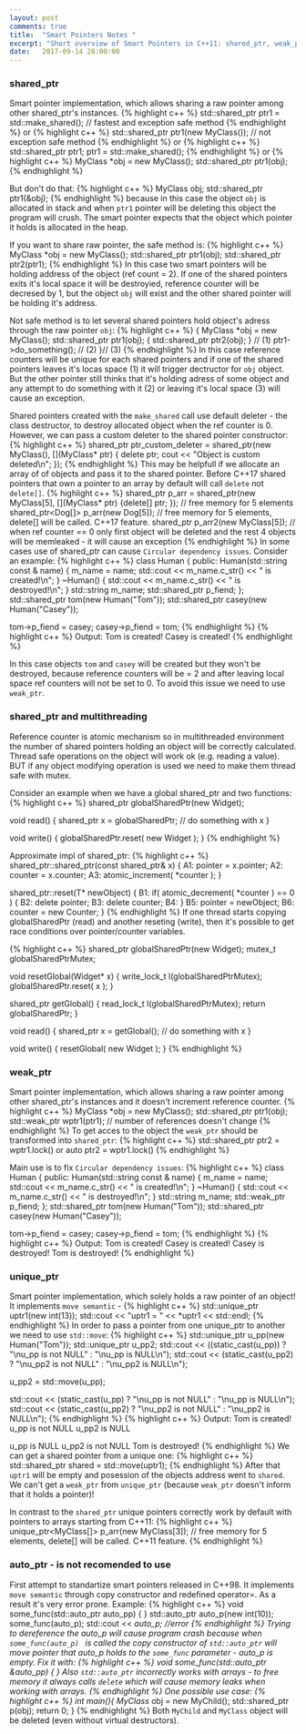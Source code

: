 ```yaml
---
layout: post
comments: true
title:  "Smart Pointers Notes "
excerpt: "Short overview of Smart Pointers in C++11: shared_ptr, weak_ptr and unique_ptr."
date:   2017-09-14 20:00:00
---
```


### shared_ptr
Smart pointer implementation, which allows sharing a raw pointer among other shared_ptr's instances.
{% highlight c++ %}
std::shared_ptr<MyClass> ptr1 = std::make_shared<MyClass>(); // fastest and exception safe method
{% endhighlight %}
or
{% highlight c++ %}
std::shared_ptr<MyClass> ptr1(new MyClass()); // not exception safe method
{% endhighlight %}
or
{% highlight c++ %}
std::shared_ptr<MyClass> ptr1;
ptr1 = std::make_shared<MyClass>();
{% endhighlight %}
or 
{% highlight c++ %}
MyClass *obj = new MyClass();
std::shared_ptr<MyClass> ptr1(obj);
{% endhighlight %}

But don't do that:
{% highlight c++ %}
MyClass obj;
std::shared_ptr<MyClass> ptr1(&obj);
{% endhighlight %}
because in this case the object `obj` is allocated in stack and when `ptr1` pointer will be deleting this object the program will crush.
The smart pointer expects that the object which pointer it holds is allocated in the heap.

If you want to share raw pointer, the safe method is:
{% highlight c++ %}
MyClass *obj = new MyClass();
std::shared_ptr<MyClass> ptr1(obj);
std::shared_ptr<MyClass> ptr2(ptr1);
{% endhighlight %}
In this case two smart pointers will be holding address of the object (ref count = 2). If one of the shared pointers exits it's local
space it will be destroyied, reference counter will be decresed by 1, but the object `obj` will exist and the other shared pointer will
be holding it's address.

Not safe method is to let several shared pointers hold object's adress through the raw pointer `obj`: 
{% highlight c++ %}
{
    MyClass *obj = new MyClass();
    std::shared_ptr<MyClass> ptr1(obj);
    {
        std::shared_ptr<MyClass> ptr2(obj);
    } // (1)
    ptr1->do_something(); // (2)
}// (3)
{% endhighlight %}
In this case reference counters will be unique for each shared pointers and if one of the shared pointers leaves it's locas space (1)
it will trigger dectructor for `obj` object. But the other pointer still thinks that it's holding adress of some object and any attempt
to do something with it (2) or leaving it's local space (3) will cause an exception.  

Shared pointers created with the `make_shared` call use default deleter - the class destructor, to destroy allocated object when the ref counter is 0. However, we can pass a custom deleter to the shared pointer constructor:
{% highlight c++ %}
shared_ptr<MyClass> ptr_custom_deleter = shared_ptr<MyClass>(new MyClass(), [](MyClass* ptr) { delete ptr; cout << "Object is custom deleted\n"; });
{% endhighlight %}
This may be helpfull if we allocate an array of of objects and pass it to the shared pointer. Before C++17 shared pointers that own a pointer to an array by default will call `delete` not `delete[]`.
{% highlight c++ %}
shared_ptr<MyClass> p_arr = shared_ptr<MyClass>(new MyClass[5], [](MyClass* ptr) {delete[] ptr; }); // free memory for 5 elements
shared_ptr<Dog[]> p_arr(new Dog[5]); // free memory for 5 elements, delete[] will be called. C++17 feature.
shared_ptr<MyClass> p_arr2(new MyClass[5]); // when ref counter == 0 only first object will be deleted and the rest 4 objects will be memleaked - it will cause an exception
{% endhighlight %}
In some cases use of shared_ptr can cause `Circular dependency issues`. Consider an example:
{% highlight c++ %}
class Human
{
public:
	Human(std::string const & name) {
		m_name = name;
		std::cout << m_name.c_str() << " is created!\n";
	}
	~Human()
	{
		std::cout << m_name.c_str() << " is destroyed!\n";
	}
	std::string m_name;
	std::shared_ptr<Human> p_fiend;
};
std::shared_ptr<Human> tom(new Human("Tom"));
std::shared_ptr<Human> casey(new Human("Casey"));

tom->p_fiend = casey;
casey->p_fiend = tom;
{% endhighlight %}
{% highlight c++ %}
Output:
Tom is created!
Casey is created!
{% endhighlight %}

In this case objects `tom` and `casey` will be created but they won't be destroyed, because reference counters will be = 2 and after leaving local space ref counters will not be set to 0. To avoid this issue we need to use `weak_ptr`.

### shared_ptr and multithreading
Reference counter is atomic mechanism so in multithreaded environment the number of shared pointers holding an object will be correctly calculated. Thread safe operations on the object will work ok (e.g. reading a value). BUT if any object modifying operation is used we need to make them thread safe with mutex.

Consider an example when we have a global shared_ptr and two functions:
{% highlight c++ %}
shared_ptr<Widget> globalSharedPtr(new Widget);

void read() {
    shared_ptr<Widget> x = globalSharedPtr;
    // do something with x
}

void write() {
     globalSharedPtr.reset( new Widget );
}
{% endhighlight %}

Approximate impl of shared_ptr:
{% highlight c++ %}
shared_ptr::shared_ptr(const shared_ptr<T>& x) {
A1:    pointer = x.pointer;
A2:    counter = x.counter;
A3:    atomic_increment( *counter );
}

shared_ptr<T>::reset(T* newObject) {
B1:    if( atomic_decrement( *counter ) == 0 ) {
B2:        delete pointer;
B3:        delete counter;
B4:    }
B5:    pointer = newObject;
B6:    counter = new Counter;
}
{% endhighlight %}
If one thread starts copying globalSharedPtr (read) and another reseting (write), then it's possible to get race conditions over pointer/counter variables.

{% highlight c++ %}
shared_ptr<Widget> globalSharedPtr(new Widget);
mutex_t globalSharedPtrMutex;

void resetGlobal(Widget* x) {
    write_lock_t l(globalSharedPtrMutex);
    globalSharedPtr.reset( x );
}

shared_ptr<Widget> getGlobal() {
    read_lock_t l(globalSharedPtrMutex);
    return globalSharedPtr;
}

void read() {
    shared_ptr<Widget> x = getGlobal();
    // do something with x
}

void write() {
     resetGlobal( new Widget );
}
{% endhighlight %}

### weak_ptr
Smart pointer implementation, which allows sharing a raw pointer among other shared_ptr's instances and it doesn't increment reference
counter.
{% highlight c++ %}
MyClass *obj = new MyClass();
std::shared_ptr<MyClass> ptr1(obj);
std::weak_ptr<MyClass> wptr1(ptr1); // number of references doesn't change
{% endhighlight %}
To get acces to the object the `weak_ptr` should be transformed into `shared_ptr`:
{% highlight c++ %}
std::shared_ptr<MyClass> ptr2 = wptr1.lock() or auto ptr2 = wptr1.lock()
{% endhighlight %}


Main use is to fix `Circular dependency issues`:
{% highlight c++ %}
class Human
{
public:
	Human(std::string const & name) {
		m_name = name;
		std::cout << m_name.c_str() << " is created!\n";
	}
	~Human()
	{
		std::cout << m_name.c_str() << " is destroyed!\n";
	}
	std::string m_name;
	std::weak_ptr<Human> p_fiend;
};
std::shared_ptr<Human> tom(new Human("Tom"));
std::shared_ptr<Human> casey(new Human("Casey"));

tom->p_fiend = casey;
casey->p_fiend = tom;
{% endhighlight %}
{% highlight c++ %}
Output:
Tom is created!
Casey is created!
Casey is destroyed!
Tom is destroyed!
{% endhighlight %}

### unique_ptr
Smart pointer implementation, which solely holds a raw pointer of an object! It implements `move semantic` - 
{% highlight c++ %}
std::unique_ptr<int> uptr1(new int(13));
std::cout << "uptr1 = " << *uptr1 << std::endl;
{% endhighlight %}
In order to pass a pointer from one unique_ptr to another we need to use `std::move`:
{% highlight c++ %}
std::unique_ptr<Human> u_pp(new Human("Tom"));
std::unique_ptr<Human> u_pp2;
std::cout << ((static_cast<bool>(u_pp)) ? "\nu_pp is not NULL" : "\nu_pp is NULL\n");
std::cout << (static_cast<bool>(u_pp2) ? "\nu_pp2 is not NULL" : "\nu_pp2 is NULL\n");

u_pp2 = std::move(u_pp);

std::cout << (static_cast<bool>(u_pp) ? "\nu_pp is not NULL" : "\nu_pp is NULL\n");
std::cout << (static_cast<bool>(u_pp2) ? "\nu_pp2 is not NULL" : "\nu_pp2 is NULL\n");
{% endhighlight %}
{% highlight c++ %}
Output:
Tom is created!
u_pp is not NULL
u_pp2 is NULL

u_pp is NULL
u_pp2 is not NULL
Tom is destroyed!
{% endhighlight %}
We can get a shared pointer from a unique one:
{% highlight c++ %}
std::shared_ptr<int> shared = std::move(uptr1);
{% endhighlight %}
After that `uptr1` will be empty and posession of the objects address went to `shared`.
We can't get a `weak_ptr` from `unique_ptr` (because `weak_ptr` doesn't inform that it holds a pointer)!
	
In contrast to the `shared_ptr` unique pointers correctly work by default with pointers to arrays starting from C++11:
{% highlight c++ %}
unique_ptr<MyClass[]> p_arr(new MyClass[3]); // free memory for 5 elements, delete[] will be called. C++11 feature.
{% endhighlight %}

### auto_ptr - is not recomended to use
First attempt to standartize smart pointers released in C++98. It implements `move semantic` through copy constructor and redefined operator=. As a result it's very error prone. Example:
{% highlight c++ %}
void some_func(std::auto_ptr<int> auto_pp)
{
}
std::auto_ptr<int> auto_p(new int(10));
some_func(auto_p);
std::cout << *auto_p; //error
{% endhighlight %}
Trying to dereference the auto_p will cause program crash because when `some_func(auto_p) ` is called the copy constructor of `std::auto_ptr` will move pointer that auto_p holds to the `some_func` parameter - auto_p is empty. Fix it with:
{% highlight c++ %}
void some_func(std::auto_ptr<int> &auto_pp)
{
}
Also `std::auto_ptr` incorrectly works with arrays - to free memory it always calls `delete` which will cause memory leaks when working with arrays.
{% endhighlight %}
One possible use case:
{% highlight c++ %}
int main(){
    MyClass* obj = new MyChild();
    std::shared_ptr<MyClass> p(obj);
    return 0;
}
{% endhighlight %}
Both `MyChild` and `MyClass` object will be deleted (even without virtual destructors).
